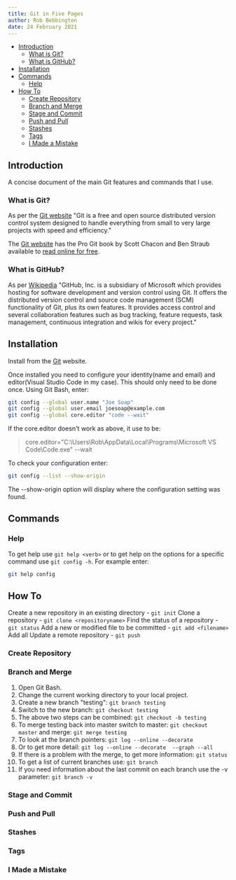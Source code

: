 ```yaml
---
title: Git in Five Pages
author: Rob Bebbington
date: 24 February 2021
---
```


- [Introduction](#introduction)
  - [What is Git?](#what-is-git)
  - [What is GitHub?](#what-is-github)
- [Installation](#installation)
- [Commands](#commands)
  - [Help](#help)
- [How To](#how-to)
  - [Create Repository](#create-repository)
  - [Branch and Merge](#branch-and-merge)
  - [Stage and Commit](#stage-and-commit)
  - [Push and Pull](#push-and-pull)
  - [Stashes](#stashes)
  - [Tags](#tags)
  - [I Made a Mistake](#i-made-a-mistake)

## Introduction

A concise document of the main Git features and commands that I use.

### What is Git?

As per the [Git website](https://git-scm.com) "Git is a free and open source distributed version control system designed to handle everything from small to very large projects with speed and efficiency."

The [Git website](https://git-scm.com) has the Pro Git book by Scott Chacon and Ben Straub available to [read online for free](https://git-scm.com/book/en/v2).

### What is GitHub?

As per [Wikipedia](https://en.wikipedia.org/wiki/GitHub) "GitHub, Inc. is a subsidiary of Microsoft which provides hosting for software development and version control using Git. It offers the distributed version control and source code management (SCM) functionality of Git, plus its own features. It provides access control and several collaboration features such as bug tracking, feature requests, task management, continuous integration and wikis for every project."

## Installation

Install from the [Git](https://git-scm.com) website.

Once installed you need to configure your identity(name and email) and editor(Visual Studio Code in my case). This should only need to be done once. Using Git Bash, enter:

```bash
git config --global user.name "Joe Soap"
git config --global user.email joesoap@example.com
git config --global core.editor "code --wait"
```

If the core.editor doesn't work as above, it use to be:
> core.editor="C:\Users\Rob\AppData\Local\Programs\Microsoft VS Code\Code.exe" --wait

To check your configuration enter:

```bash
git config --list --show-origin
```

The --show-origin option will display where the configuration setting was found.

## Commands

### Help

To get help use `git help <verb>` or to get help on the options for a specific command use `git config -h`. For example enter:

```bash
git help config
```

## How To

Create a new repository in an existing directory - `git init`
Clone a repository - `git clone <repositoryname>`
Find the status of a repository - `git status`
Add a new or modified file to be committed - `git add <filename>`
Add all
Update a remote repository - `git push`

### Create Repository

### Branch and Merge

1. Open Git Bash.
1. Change the current working directory to your local project.
1. Create a new branch "testing": `git branch testing`
1. Switch to the new branch: `git checkout testing`
1. The above two steps can be combined: `git checkout -b testing`
1. To merge testing back into master switch to master: `git checkout master` and merge: `git merge testing`
1. To look at the branch pointers: `git log --online --decorate`
1. Or to get more detail: `git log --online --decorate  --graph --all`
1. If there is a problem with the merge, to get more information: `git status`
1. To get a list of current branches use: `git branch`
1. If you need information about the last commit on each branch use the -v parameter: `git branch -v`

### Stage and Commit

### Push and Pull

### Stashes

### Tags

### I Made a Mistake
